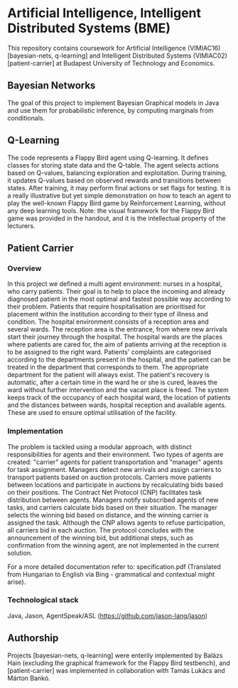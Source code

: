 # Artificial Intelligence, Intelligent Distributed Systems (BME)

This repository contains coursework for Artificial Intelligence (VIMIAC16) [bayesian-nets, q-learning] and Intelligent Distributed Systems (VIMIAC02) [patient-carrier] at Budapest University of Technology and Economics.

## Bayesian Networks
The goal of this project to implement Bayesian Graphical models in Java and use them for probabilistic inference, by computing marginals from conditionals.

## Q-Learning
The code represents a Flappy Bird agent using Q-learning. It defines classes for storing state data and the Q-table. The agent selects actions based on Q-values, balancing exploration and exploitation. During training, it updates Q-values based on observed rewards and transitions between states. After training, it may perform final actions or set flags for testing.
It is a really illustrative but yet simple demonstration on how to teach an agent to play the well-known Flappy Bird game by Reinforcement Learning, without any deep learning tools. Note: the visual framework for the Flappy Bird game was provided in the handout, and it is the intellectual property of the lecturers.

## Patient Carrier
### Overview
In this project we defined a multi agent environment: nurses in a hospital, who carry patients. Their goal is to help to place the incoming and already diagnosed patient in the most optimal and fastest possible way according to their problem.
Patients that require hospitalisation are prioritised for placement within the institution according to their type of illness and condition. 
The hospital environment consists of a reception area and several wards. The reception area is the entrance, from where new arrivals start their journey through the hospital. The hospital wards are the places where patients are cared for, the aim of patients arriving at the reception is to be assigned to the right ward.
Patients' complaints are categorised according to the departments present in the hospital, and the patient can be treated in the department that corresponds to them. The appropriate department for the patient will always exist. The patient's recovery is automatic, after a certain time in the ward he or she is cured, leaves the ward without further intervention and the vacant place is freed.
The system keeps track of the occupancy of each hospital ward, the location of patients and the distances between wards, hospital reception and available agents. These are used to ensure optimal utilisation of the facility.

### Implementation
The problem is tackled using a modular approach, with distinct responsibilities for agents and their environment. Two types of agents are created: "carrier" agents for patient transportation and "manager" agents for task assignment. Managers detect new arrivals and assign carriers to transport patients based on auction protocols. Carriers move patients between locations and participate in auctions by recalculating bids based on their positions. The Contract Net Protocol (CNP) facilitates task distribution between agents. Managers notify subscribed agents of new tasks, and carriers calculate bids based on their situation. The manager selects the winning bid based on distance, and the winning carrier is assigned the task. Although the CNP allows agents to refuse participation, all carriers bid in each auction. The protocol concludes with the announcement of the winning bid, but additional steps, such as confirmation from the winning agent, are not implemented in the current solution.

For a more detailed documentation refer to: specification.pdf (Translated from Hungarian to English via Bing - grammatical and contextual might arise).

### Technological stack
Java, Jason, AgentSpeak/ASL (https://github.com/jason-lang/jason)

## Authorship
Projects [bayesian-nets, q-learning] were enterily implemented by Balázs Hain (excluding the graphical framework for the Flappy Bird testbench), and [patient-carrier] was implemented in collaboration with Tamás Lukács and Márton Bankó.
